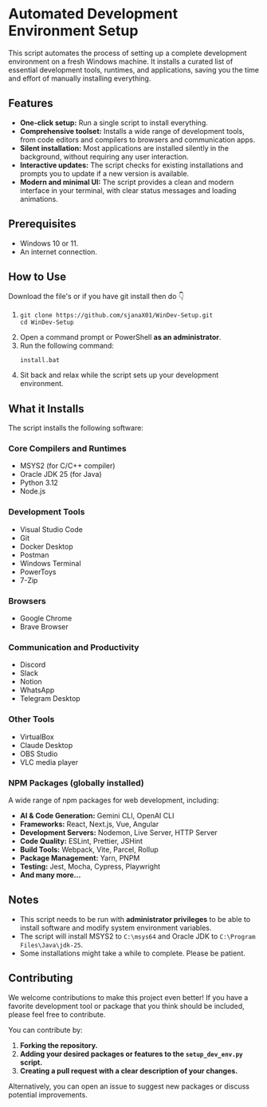 # Automated Development Environment Setup

This script automates the process of setting up a complete development environment on a fresh Windows machine. It installs a curated list of essential development tools, runtimes, and applications, saving you the time and effort of manually installing everything.

## Features

*   **One-click setup:** Run a single script to install everything.
*   **Comprehensive toolset:** Installs a wide range of development tools, from code editors and compilers to browsers and communication apps.
*   **Silent installation:** Most applications are installed silently in the background, without requiring any user interaction.
*   **Interactive updates:** The script checks for existing installations and prompts you to update if a new version is available.
*   **Modern and minimal UI:** The script provides a clean and modern interface in your terminal, with clear status messages and loading animations.

## Prerequisites

*   Windows 10 or 11.
*   An internet connection.

## How to Use
Download the file's or if you have git install then do 👇
1.  ``` 
    git clone https://github.com/sjanaX01/WinDev-Setup.git
    cd WinDev-Setup 
    ```
2.  Open a command prompt or PowerShell **as an administrator**.
3.  Run the following command:
    ```
    install.bat
    ```
4.  Sit back and relax while the script sets up your development environment.

## What it Installs

The script installs the following software:

### Core Compilers and Runtimes

*   MSYS2 (for C/C++ compiler)
*   Oracle JDK 25 (for Java)
*   Python 3.12
*   Node.js

### Development Tools

*   Visual Studio Code
*   Git
*   Docker Desktop
*   Postman
*   Windows Terminal
*   PowerToys
*   7-Zip

### Browsers

*   Google Chrome
*   Brave Browser

### Communication and Productivity

*   Discord
*   Slack
*   Notion
*   WhatsApp
*   Telegram Desktop

### Other Tools

*   VirtualBox
*   Claude Desktop
*   OBS Studio
*   VLC media player

### NPM Packages (globally installed)

A wide range of npm packages for web development, including:

*   **AI & Code Generation:** Gemini CLI, OpenAI CLI
*   **Frameworks:** React, Next.js, Vue, Angular
*   **Development Servers:** Nodemon, Live Server, HTTP Server
*   **Code Quality:** ESLint, Prettier, JSHint
*   **Build Tools:** Webpack, Vite, Parcel, Rollup
*   **Package Management:** Yarn, PNPM
*   **Testing:** Jest, Mocha, Cypress, Playwright
*   **And many more...**

## Notes

*   This script needs to be run with **administrator privileges** to be able to install software and modify system environment variables.
*   The script will install MSYS2 to `C:\msys64` and Oracle JDK to `C:\Program Files\Java\jdk-25`.
*   Some installations might take a while to complete. Please be patient.

## Contributing

We welcome contributions to make this project even better! If you have a favorite development tool or package that you think should be included, please feel free to contribute.

You can contribute by:

1.  **Forking the repository.**
2.  **Adding your desired packages or features to the `setup_dev_env.py` script.**
3.  **Creating a pull request with a clear description of your changes.**

Alternatively, you can open an issue to suggest new packages or discuss potential improvements.